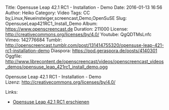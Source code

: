 Title: Opensuse Leap 42.1 RC1 - Installation - Demo
Date: 2016-01-13 16:56
Author: Heiko
Category: Video
Tags: CC by,Linux,Neueinsteiger,screencast,Demo,OpenSuSE
Slug: OpensuseLeap421RC1_Install_Demo
Album: https://www.openscreencast.de
Duration: 211000
License: http://creativecommons.org/licenses/by/4.0/
Youtube: QgQDTMsLnfc
Vimeo: 142776684
Tumblr: http://openscreencast.tumblr.com/post/131414755320/opensuse-leap-421-rc1-installation-demo
Diaspora: https://pod.geraspora.de/posts/4140301
Oggfile: http://www.librecontent.de/openscreencast/videos/openscreencast_videos_demos/opensuse_leap_421rc1_install_demo.ogg

Opensuse Leap 42.1 RC1 - Installation - Demo  
Lizenz: <http://creativecommons.org/licenses/by/4.0/>  
  

Links:

  * [Opensuse Leap 42.1 RC1 erschienen](http://www.pro-linux.de/news/1/22864/opensuse-leap-421-rc1-erschienen.html)


